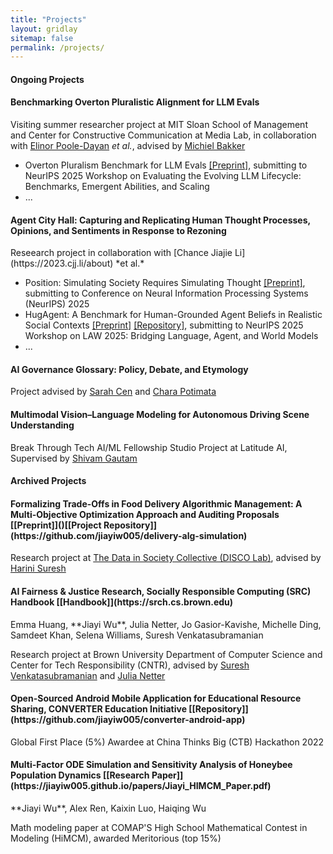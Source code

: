 ```yaml
---
title: "Projects"
layout: gridlay
sitemap: false
permalink: /projects/
---
```


<style>
img{
  border-radius: 10px;
}
.col-md-3 {
  margin-top:10px;
  margin-bottom:10px;
  padding:0px;
  display:block;
  overflow:hidden;
  text-align:center;
  display: table-cell;
  background: white;
  border-radius: 20px;
  height: auto;
}
iframe {
  margin:0;
  padding:0;
  width: 175px;
  display: inline;
  vertical-align: middle;
}
</style>

#### Ongoing Projects

<div class="jumbotron">
<div class="col-md-12 col-sm-12">
<h4>Benchmarking Overton Pluralistic Alignment for LLM Evals</h4>

Visiting summer researcher project at MIT Sloan School of Management and Center for Constructive Communication at Media Lab, in collaboration with [Elinor Poole-Dayan](https://elinorp-d.github.io/) *et al.*, advised by [Michiel Bakker](https://miba.dev/)

- Overton Pluralism Benchmark for LLM Evals [[Preprint]](), submitting to NeurIPS 2025 Workshop on Evaluating the Evolving LLM Lifecycle: Benchmarks, Emergent Abilities, and Scaling
- ...
</div>
</div>

<div class="jumbotron">
<div class="col-md-12 col-sm-12">
<h4>Agent City Hall: Capturing and Replicating Human Thought Processes, Opinions, and Sentiments in Response to Rezoning</h4>
Reseearch project in collaboration with [Chance Jiajie Li](https://2023.cjj.li/about) *et al.*

- Position: Simulating Society Requires Simulating Thought [[Preprint]](https://www.arxiv.org/abs/2506.06958), submitting to Conference on Neural Information Processing Systems (NeurIPS) 2025
- HugAgent: A Benchmark for Human-Grounded Agent Beliefs in Realistic Social Contexts [[Preprint]]() [[Repository]](https://anonymous.4open.science/r/HugAgent/), submitting to NeurIPS 2025 Workshop on LAW 2025: Bridging Language, Agent, and World Models
- ...
</div>
</div>

<div class="jumbotron">
<div class="col-md-12 col-sm-12">
<h4>AI Governance Glossary: Policy, Debate, and Etymology</h4>

Project advised by [Sarah Cen](https://shcen.github.io/) and [Chara Potimata](https://www.charapodimata.com/)
</div>
</div>

<div class="jumbotron">
<div class="col-md-12 col-sm-12">
<h4>Multimodal Vision–Language Modeling for Autonomous Driving Scene Understanding</h4>

Break Through Tech AI/ML Fellowship Studio Project at Latitude AI, Supervised by [Shivam Gautam](https://scholar.google.com/citations?user=ZJgIXd0AAAAJ)
</div>
</div>


#### Archived Projects

<div class="jumbotron">
<div class="col-md-12 col-sm-12">
<h4>Formalizing Trade-Offs in Food Delivery Algorithmic Management: A Multi-Objective Optimization Approach and Auditing Proposals [[Preprint]]()[[Project Repository]](https://github.com/jiayiw005/delivery-alg-simulation)</h4>

Research project at [The Data in Society Collective (DISCO Lab)](https://discolab.cs.brown.edu/), advised by [Harini Suresh](https://harinisuresh.com/)
</div>
</div>

<div class="jumbotron">
<div class="col-md-12 col-sm-12">
<h4>AI Fairness & Justice Research, Socially Responsible Computing (SRC) Handbook [[Handbook]](https://srch.cs.brown.edu)</h4>
Emma Huang, **Jiayi Wu**, Julia Netter, Jo Gasior-Kavishe, Michelle Ding, Samdeet Khan, Selena Williams, Suresh Venkatasubramanian

Research project at Brown University Department of Computer Science and Center for Tech Responsibility (CNTR), advised by [Suresh Venkatasubramanian](https://dsi.brown.edu/people/suresh-venkatasubramanian) and [Julia Netter](http://www.julianetter.de/)
</div>
</div>

<div class="jumbotron">
<div class="col-md-12 col-sm-12">
<h4>Open-Sourced Android Mobile Application for Educational Resource Sharing, CONVERTER Education Initiative [[Repository]](https://github.com/jiayiw005/converter-android-app)</h4>

Global First Place (5%) Awardee at China Thinks Big (CTB) Hackathon 2022
</div>
</div>

<div class="jumbotron">
<div class="col-md-12 col-sm-12">
<h4>Multi-Factor ODE Simulation and Sensitivity Analysis of Honeybee Population Dynamics [[Research Paper]](https://jiayiw005.github.io/papers/Jiayi_HIMCM_Paper.pdf)</h4>
**Jiayi Wu**, Alex Ren, Kaixin Luo, Haiqing Wu

Math modeling paper at COMAP'S High School Mathematical Contest in Modeling (HiMCM), awarded Meritorious (top 15%)
</div>
</div>